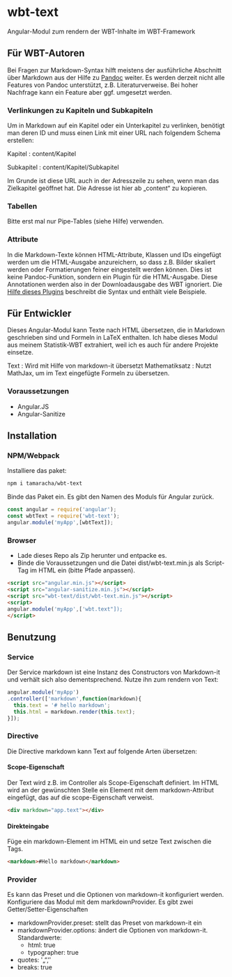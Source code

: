 # wbt-text
Angular-Modul zum rendern der WBT-Inhalte im WBT-Framework

## Für WBT-Autoren
Bei Fragen zur Markdown-Syntax hilft meistens der ausführliche Abschnitt über Markdown aus der Hilfe zu [Pandoc](http://pandoc.org/README.html#pandocs-markdown "Pandoc User’s Guide") weiter. Es werden derzeit nicht alle Features von Pandoc unterstützt, z.B. Literaturverweise. Bei hoher Nachfrage kann ein Feature aber ggf. umgesetzt werden.

### Verlinkungen zu Kapiteln und Subkapiteln
Um in Markdown auf ein Kapitel oder ein Unterkapitel zu verlinken, benötigt man deren ID und muss einen Link mit einer URL nach folgendem Schema erstellen:

Kapitel
: content/Kapitel

Subkapitel
: content/Kapitel/Subkapitel

Im Grunde ist diese URL auch in der Adresszeile zu sehen, wenn man das Zielkapitel geöffnet hat. Die Adresse ist hier ab „content“ zu kopieren.

### Tabellen
Bitte erst mal nur Pipe-Tables (siehe Hilfe) verwenden.

### Attribute
In die Markdown-Texte können HTML-Attribute, Klassen und IDs eingefügt werden um die HTML-Ausgabe anzureichern, so dass z.B. Bilder skaliert werden oder Formatierungen feiner eingestellt werden können. Dies ist keine Pandoc-Funktion, sondern ein Plugin für die HTML-Ausgabe. Diese Annotationen werden also in der Downloadausgabe des WBT ignoriert. Die [Hilfe dieses Plugins](https://github.com/rstacruz/markdown-it-decorate "Markdown-It Decorate") beschreibt die Syntax und enthält viele Beispiele.

## Für Entwickler
Dieses Angular-Modul kann Texte nach HTML übersetzen, die in Markdown geschrieben sind und Formeln in LaTeX enthalten. Ich habe dieses Modul aus meinem Statistik-WBT extrahiert, weil ich es auch für andere Projekte einsetze.

Text
: Wird mit Hilfe von markdown-it übersetzt
Mathematiksatz
: Nutzt MathJax, um im Text eingefügte Formeln zu übersetzen.

### Voraussetzungen
* Angular.JS
* Angular-Sanitize

## Installation
### NPM/Webpack
Installiere das paket:
```sh
npm i tamaracha/wbt-text
```

Binde das Paket ein. Es gibt den Namen des Moduls für Angular zurück.

```javascript
const angular = require('angular');
const wbtText = require('wbt-text');
angular.module('myApp',[wbtText]);
```

### Browser
* Lade dieses Repo als Zip herunter und entpacke es.
* Binde die Voraussetzungen und die Datei dist/wbt-text.min.js als Script-Tag im HTML ein (bitte Pfade anpassen).

```html
<script src="angular.min.js"></script>
<script src="angular-sanitize.min.js"></script>
<script src="wbt-text/dist/wbt-text.min.js"></script>
<script>
angular.module('myApp',['wbt.text"]);
</script>
```

## Benutzung
### Service
Der Service markdown ist eine Instanz des Constructors von Markdown-it und verhält sich also dementsprechend. Nutze ihn zum rendern von Text:

```javascript
angular.module('myApp')
.controller(['markdown',function(markdown){
  this.text = '# hello markdown';
  this.html = markdown.render(this.text);
}]);
```

### Directive
Die Directive markdown kann Text auf folgende Arten übersetzen:

#### Scope-Eigenschaft
Der Text wird z.B. im Controller als Scope-Eigenschaft definiert. Im HTML wird an der gewünschten Stelle ein Element mit dem markdown-Attribut eingefügt, das auf die scope-Eigenschaft verweist.

```html
<div markdown="app.text"></div>
```

#### Direkteingabe
Füge ein markdown-Element im HTML ein und setze Text zwischen die Tags.

```html
<markdown>#Hello markdown</markdown>
```

### Provider
Es kann das Preset und die Optionen von markdown-it konfiguriert werden. Konfiguriere das Modul mit dem markdownProvider. Es gibt zwei Getter/Setter-Eigenschaften

* markdownProvider.preset: stellt das Preset von markdown-it ein
* markdownProvider.options: ändert die Optionen von markdown-it. Standardwerte:
  * html: true
  * typographer: true
 * quotes: '„“‚‘'
 * breaks: true